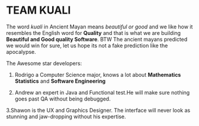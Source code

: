 
TEAM KUALI
==========

The word *kuali* in Ancient Mayan means *beautiful or good* and we like how it resembles the English word for **Quality** and that is what we are building **Beautiful and Good quality Software**.
BTW The ancient mayans predicted we would win for sure, let us hope its not a fake prediction like the apocalypse.



The Awesome star developers:


1. Rodrigo a Computer Science major, knows a lot about **Mathematics** **Statistics** and **Software Engineering**


2. Andrew an expert in Java and Functional test.He will make sure nothing goes past QA without being debugged.


3.Shawon is the UX and Graphics Designer. The interface will never look as stunning and jaw-dropping without his expertise.


